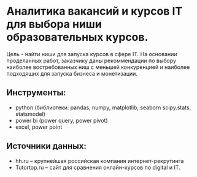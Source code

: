 # Аналитика вакансий и курсов IT для выбора ниши образовательных курсов.

Цель - найти ниши для запуска курсов в сфере IT. 
На основании проделанных работ, заказчику даны рекоммендации по выбору наиболее востребованных ниш с меньшей конкуренцией и
наиболее подходящих для запуска бизнеса и монетизации.

## Инструменты: 

- python (библиотеки: pandas, numpy, matplotlib, seaborn scipy.stats, statsmodel)
- power bi (power query, power pivot)
- excel, power point

## Источники данных:
- hh.ru – крупнейшая российская компания интернет-рекрутинга
- Tutortop.ru – сайт для сравнения онлайн-курсов по digital и IT.
